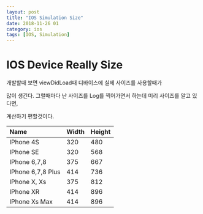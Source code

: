 ```yaml
---
layout: post
title: "IOS Simulation Size"
date: 2018-11-26 01
category: ios
tags: [IOS, Simulation]
---
```




# IOS Device Really Size

<!-- more -->

개발할때 보면 viewDidLoad때 디바이스에 실제 사이즈를 사용할때가 

많이 생긴다. 그럴때마다 난 사이즈를 Log를 찍어가면서 하는데 미리 사이즈를 알고 있다면,

계산하기 편할것이다.



| Name              | Width | Height |
| :---------------- | ----- | ------ |
| IPhone 4S         | 320   | 480    |
| IPhone SE         | 320   | 568    |
| IPhone 6,7,8      | 375   | 667    |
| IPhone 6,7,8 Plus | 414   | 736    |
| IPhone X, Xs      | 375   | 812    |
| IPhone XR         | 414   | 896    |
| IPhone Xs Max     | 414   | 896    |


